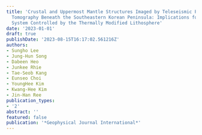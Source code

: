 ```yaml
---
title: 'Crustal and Uppermost Mantle Structures Imaged by Teleseismic P-wave Travel-time
  Tomography Beneath the Southeastern Korean Peninsula: Implications for a Hydrothermal
  System Controlled by the Thermally Modified Lithosphere'
date: '2023-01-01'
draft: true
publishDate: '2023-08-15T16:17:02.561216Z'
authors:
- Sungho Lee
- Jung-Hun Song
- Dabeen Heo
- Junkee Rhie
- Tae-Seob Kang
- Eunseo Choi
- YoungHee Kim
- Kwang-Hee Kim
- Jin-Han Ree
publication_types:
- '2'
abstract: ''
featured: false
publication: '*Geophysical Journal International*'
---
```



